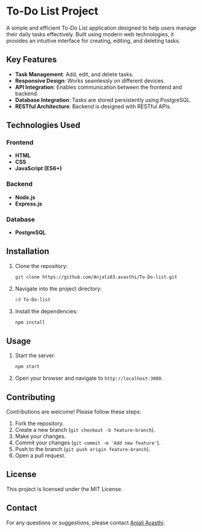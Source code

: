 # To-Do List Project

A simple and efficient To-Do List application designed to help users manage their daily tasks effectively. Built using modern web technologies, it provides an intuitive interface for creating, editing, and deleting tasks.

## Key Features

- **Task Management**: Add, edit, and delete tasks.
- **Responsive Design**: Works seamlessly on different devices.
- **API Integration**: Enables communication between the frontend and backend.
- **Database Integration**: Tasks are stored persistently using PostgreSQL.
- **RESTful Architecture**: Backend is designed with RESTful APIs.

## Technologies Used

### Frontend

- **HTML**
- **CSS**
- **JavaScript (ES6+)**

### Backend

- **Node.js**
- **Express.js**

### Database

- **PostgreSQL**

## Installation

1. Clone the repository:
   ```sh
   git clone https://github.com/Anjali03-avasthi/To-Do-list.git
   ```
2. Navigate into the project directory:
   ```sh
   cd To-Do-list
   ```
3. Install the dependencies:
   ```sh
   npm install
   ```

## Usage

1. Start the server:
   ```sh
   npm start
   ```
2. Open your browser and navigate to `http://localhost:3000`.

## Contributing

Contributions are welcome! Please follow these steps:

1. Fork the repository.
2. Create a new branch (`git checkout -b feature-branch`).
3. Make your changes.
4. Commit your changes (`git commit -m 'Add new feature'`).
5. Push to the branch (`git push origin feature-branch`).
6. Open a pull request.

## License

This project is licensed under the MIT License.

## Contact

For any questions or suggestions, please contact [Anjali Avasthi](anajaliavasthi@gmail.com).



